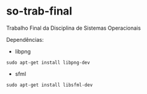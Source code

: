 # so-trab-final
Trabalho Final da Disciplina de Sistemas Operacionais

Dependências:

- libpng

```sudo apt-get install libpng-dev```

- sfml

```sudo apt-get install libsfml-dev```
